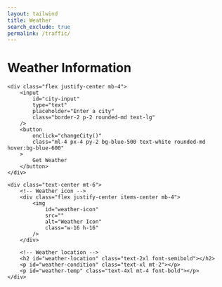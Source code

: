 ```yaml
---
layout: tailwind
title: Weather
search_exclude: true
permalink: /traffic/
---
```


<!-- weather.html -->
<head>
    <meta charset="UTF-8">
    <meta name="viewport" content="width=device-width, initial-scale=1.0">
    <title>Weather Information</title>
    <!-- Tailwind CSS CDN link -->
    <link href="https://cdn.jsdelivr.net/npm/tailwindcss@2.2.19/dist/tailwind.min.css" rel="stylesheet">
</head>
<body class="bg-gray-100 font-sans">

<div class="container mx-auto p-4">
    <h1 class="text-3xl font-bold text-center mb-4">Weather Information</h1>

    <div class="flex justify-center mb-4">
        <input
            id="city-input"
            type="text"
            placeholder="Enter a city"
            class="border-2 p-2 rounded-md text-lg"
        />
        <button
            onclick="changeCity()"
            class="ml-4 px-4 py-2 bg-blue-500 text-white rounded-md hover:bg-blue-600"
        >
            Get Weather
        </button>
    </div>

    <div class="text-center mt-6">
        <!-- Weather icon -->
        <div class="flex justify-center items-center mb-4">
            <img
                id="weather-icon"
                src=""
                alt="Weather Icon"
                class="w-16 h-16"
            />
        </div>

        <!-- Weather location -->
        <h2 id="weather-location" class="text-2xl font-semibold"></h2>
        <p id="weather-condition" class="text-xl mt-2"></p>
        <p id="weather-temp" class="text-4xl mt-4 font-bold"></p>
    </div>
</div>

<script>
// Function to get weather data from the backend API
async function getWeather(city = "poway") {
    try {
        // Sanitize city input by trimming any extra spaces or newlines
        city = city.trim();

        const response = await fetch(`/api/weather?city=${encodeURIComponent(city)}`);
        const data = await response.json();

        if (response.ok) {
            // Update the DOM with the weather data
            document.getElementById("weather-location").textContent = data.location;
            document.getElementById("weather-temp").textContent = data.temperature;
            document.getElementById("weather-condition").textContent = data.condition;
            // Update the weather icon with the correct image URL
            document.getElementById("weather-icon").src = "https:" + data.icon;
        } else {
            console.error("Error response from backend:", data);
            alert("Could not fetch weather data. Please try again.");
        }
    } catch (err) {
        console.error("Fetch failed:", err);
        alert("An error occurred while fetching weather data.");
    }
}

// Function to update the weather when the city changes
function changeCity() {
    const city = document.getElementById("city-input").value.trim() || "Poway";
    getWeather(city);
}

// Call the getWeather function on page load to show the default weather for Poway
document.addEventListener("DOMContentLoaded", () => {
    getWeather();
});
</script>

</body>

